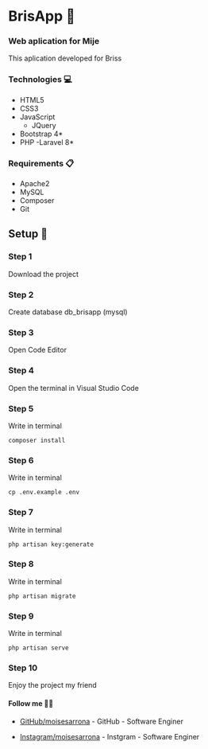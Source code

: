 # BrisApp 💙
### Web aplication for Mije

This aplication developed for Briss

### Technologies 💻
- HTML5
- CSS3
- JavaScript
    - JQuery
- Bootstrap 4*
- PHP
    -Laravel 8*

### Requirements 📋
- Apache2
- MySQL
- Composer
- Git

## Setup 🚀

### Step 1
Download the project

### Step 2
Create database db_brisapp (mysql)

### Step 3
Open Code Editor

### Step 4
Open the terminal in Visual Studio Code

### Step 5
Write in terminal
````
composer install
````

### Step 6
Write in terminal
````
cp .env.example .env
````

### Step 7
Write in terminal
````
php artisan key:generate
````

### Step 8
Write in terminal
````
php artisan migrate
````

### Step 9
Write in terminal
````
php artisan serve
````

### Step 10
Enjoy the project my friend

#### Follow me 👨‍💻
* [GitHub/moisesarrona](https://github.com/MoisesArrona/) - GitHub - Software Enginer

* [Instagram/moisesarrona](https://www.instagram.com/moisesarrona/) - Instgram - Software Enginer